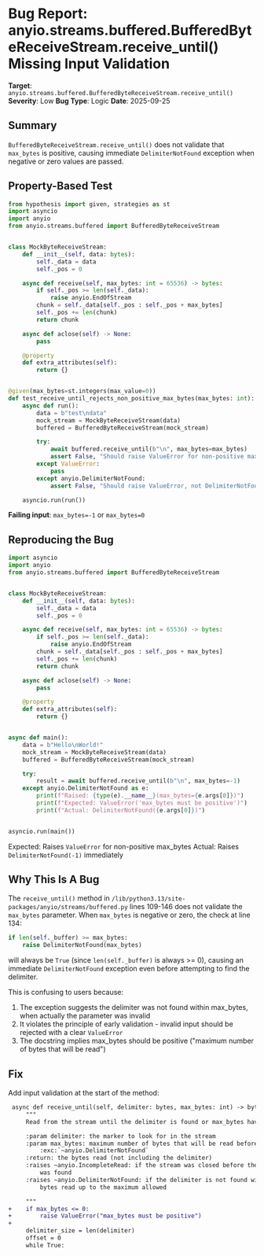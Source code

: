 # Bug Report: anyio.streams.buffered.BufferedByteReceiveStream.receive_until() Missing Input Validation

**Target**: `anyio.streams.buffered.BufferedByteReceiveStream.receive_until()`
**Severity**: Low
**Bug Type**: Logic
**Date**: 2025-09-25

## Summary

`BufferedByteReceiveStream.receive_until()` does not validate that `max_bytes` is positive, causing immediate `DelimiterNotFound` exception when negative or zero values are passed.

## Property-Based Test

```python
from hypothesis import given, strategies as st
import asyncio
import anyio
from anyio.streams.buffered import BufferedByteReceiveStream


class MockByteReceiveStream:
    def __init__(self, data: bytes):
        self._data = data
        self._pos = 0

    async def receive(self, max_bytes: int = 65536) -> bytes:
        if self._pos >= len(self._data):
            raise anyio.EndOfStream
        chunk = self._data[self._pos : self._pos + max_bytes]
        self._pos += len(chunk)
        return chunk

    async def aclose(self) -> None:
        pass

    @property
    def extra_attributes(self):
        return {}


@given(max_bytes=st.integers(max_value=0))
def test_receive_until_rejects_non_positive_max_bytes(max_bytes: int):
    async def run():
        data = b"test\ndata"
        mock_stream = MockByteReceiveStream(data)
        buffered = BufferedByteReceiveStream(mock_stream)

        try:
            await buffered.receive_until(b"\n", max_bytes=max_bytes)
            assert False, "Should raise ValueError for non-positive max_bytes"
        except ValueError:
            pass
        except anyio.DelimiterNotFound:
            assert False, "Should raise ValueError, not DelimiterNotFound"

    asyncio.run(run())
```

**Failing input**: `max_bytes=-1` or `max_bytes=0`

## Reproducing the Bug

```python
import asyncio
import anyio
from anyio.streams.buffered import BufferedByteReceiveStream


class MockByteReceiveStream:
    def __init__(self, data: bytes):
        self._data = data
        self._pos = 0

    async def receive(self, max_bytes: int = 65536) -> bytes:
        if self._pos >= len(self._data):
            raise anyio.EndOfStream
        chunk = self._data[self._pos : self._pos + max_bytes]
        self._pos += len(chunk)
        return chunk

    async def aclose(self) -> None:
        pass

    @property
    def extra_attributes(self):
        return {}


async def main():
    data = b"Hello\nWorld!"
    mock_stream = MockByteReceiveStream(data)
    buffered = BufferedByteReceiveStream(mock_stream)

    try:
        result = await buffered.receive_until(b"\n", max_bytes=-1)
    except anyio.DelimiterNotFound as e:
        print(f"Raised: {type(e).__name__}(max_bytes={e.args[0]})")
        print(f"Expected: ValueError('max_bytes must be positive')")
        print(f"Actual: DelimiterNotFound({e.args[0]})")


asyncio.run(main())
```

Expected: Raises `ValueError` for non-positive max_bytes
Actual: Raises `DelimiterNotFound(-1)` immediately

## Why This Is A Bug

The `receive_until()` method in `/lib/python3.13/site-packages/anyio/streams/buffered.py` lines 109-146 does not validate the `max_bytes` parameter. When `max_bytes` is negative or zero, the check at line 134:

```python
if len(self._buffer) >= max_bytes:
    raise DelimiterNotFound(max_bytes)
```

will always be `True` (since `len(self._buffer)` is always >= 0), causing an immediate `DelimiterNotFound` exception even before attempting to find the delimiter.

This is confusing to users because:
1. The exception suggests the delimiter was not found within max_bytes, when actually the parameter was invalid
2. It violates the principle of early validation - invalid input should be rejected with a clear `ValueError`
3. The docstring implies max_bytes should be positive ("maximum number of bytes that will be read")

## Fix

Add input validation at the start of the method:

```diff
 async def receive_until(self, delimiter: bytes, max_bytes: int) -> bytes:
     """
     Read from the stream until the delimiter is found or max_bytes have been read.

     :param delimiter: the marker to look for in the stream
     :param max_bytes: maximum number of bytes that will be read before raising
         :exc:`~anyio.DelimiterNotFound`
     :return: the bytes read (not including the delimiter)
     :raises ~anyio.IncompleteRead: if the stream was closed before the delimiter
         was found
     :raises ~anyio.DelimiterNotFound: if the delimiter is not found within the
         bytes read up to the maximum allowed

     """
+    if max_bytes <= 0:
+        raise ValueError("max_bytes must be positive")
+
     delimiter_size = len(delimiter)
     offset = 0
     while True:
```